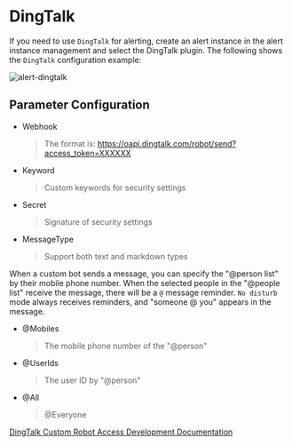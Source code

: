 # DingTalk

If you need to use `DingTalk` for alerting, create an alert instance in the alert instance management and select the DingTalk plugin. 
The following shows the `DingTalk` configuration example:

![alert-dingtalk](/img/new_ui/dev/alert/alert_dingtalk.png)

## Parameter Configuration

* Webhook
  > The format is: https://oapi.dingtalk.com/robot/send?access_token=XXXXXX
* Keyword
  > Custom keywords for security settings
* Secret
  > Signature of security settings
* MessageType
  > Support both text and markdown types

When a custom bot sends a message, you can specify the "@person list" by their mobile phone number. When the selected people in the "@people list" receive the message, there will be a `@` message reminder. `No disturb` mode always receives reminders, and "someone @ you" appears in the message.
* @Mobiles
  > The mobile phone number of the "@person"
* @UserIds
  > The user ID by "@person"
* @All
  > @Everyone

[DingTalk Custom Robot Access Development Documentation](https://open.dingtalk.com/document/robots/custom-robot-access)
